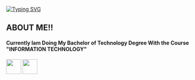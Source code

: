 <a href="https://git.io/typing-svg"><img src="https://readme-typing-svg.demolab.com?font=Fira+Code&size=25&duration=6000&pause=1000&color=30FFF6FFF&width=435&lines=Hello+Developers......" alt="Typing SVG" /></a>
<h2>ABOUT ME!!</h2>

<h4>Currently Iam Doing My Bachelor of Technology Degree With the Course "INFORMATION TECHNOLOGY"</h4>
<a href="https://twitter.com/S_NarayananK"><img src="https://avatars3.githubusercontent.com/u/50278?v=3&amp;s=400" id="img" style="width: 40px; height: 40px;"></a>
<a href="https://www.instagram.com/sankaranarayanan_sk/?hl=en"><img src="https://www.freepnglogos.com/uploads/512x512-logo/512x512-transparent-logo-download-instagram-logo-icon-png-transparent-image-11.png" id="img" style="width: 40px; height: 40px;"></a>
